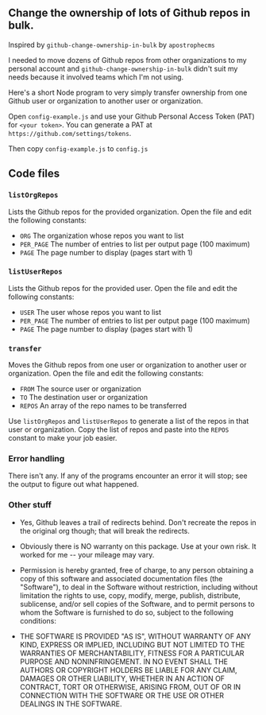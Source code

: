 ## Change the ownership of lots of Github repos in bulk.

Inspired by `github-change-ownership-in-bulk` by `apostrophecms`

I needed to move dozens of Github repos from other organizations to my personal account and `github-change-ownership-in-bulk` didn't suit my needs because it involved teams which I'm not using.

Here's a short Node program to very simply transfer ownership from one Github user or organization to another user or organization.

Open `config-example.js` and use your Github Personal Access Token (PAT) for `<your token>`.  You can generate a PAT at `https://github.com/settings/tokens`.

Then copy `config-example.js` to `config.js`

## Code files

### `listOrgRepos`

Lists the Github repos for the provided organization. Open the file and edit the following constants:

* `ORG` The organization whose repos you want to list
* `PER_PAGE` The number of entries to list per output page (100 maximum)
* `PAGE` The page number to display (pages start with 1)

### `listUserRepos`

Lists the Github repos for the provided user. Open the file and edit the following constants:

* `USER` The user whose repos you want to list
* `PER_PAGE` The number of entries to list per output page (100 maximum)
* `PAGE` The page number to display (pages start with 1)

### `transfer`

Moves the Github repos from one user or organization to another user or organization. Open the file and edit the following constants:

* `FROM` The source user or organization
* `TO` The destination user or organization
* `REPOS` An array of the repo names to be transferred 

Use `listOrgRepos` and `listUserRepos` to generate a list of the repos in that user or organization. Copy the list of repos and paste into the `REPOS` constant to make your job easier.

### Error handling

There isn't any. If any of the programs encounter an error it will stop; see the output to figure out what happened.

### Other stuff

* Yes, Github leaves a trail of redirects behind. Don't recreate the repos in the original org though; that will break the redirects.

* Obviously there is NO warranty on this package. Use at your own risk. It worked for me -- your mileage may vary.

* Permission is hereby granted, free of charge, to any person obtaining a copy of this software and associated documentation files (the "Software"), to deal in the Software without restriction, including without limitation the rights to use, copy, modify, merge, publish, distribute, sublicense, and/or sell copies of the Software, and to permit persons to whom the Software is furnished to do so, subject to the following conditions:

* THE SOFTWARE IS PROVIDED "AS IS", WITHOUT WARRANTY OF ANY KIND, EXPRESS OR IMPLIED, INCLUDING BUT NOT LIMITED TO THE WARRANTIES OF MERCHANTABILITY, FITNESS FOR A PARTICULAR PURPOSE AND NONINFRINGEMENT. IN NO EVENT SHALL THE AUTHORS OR COPYRIGHT HOLDERS BE LIABLE FOR ANY CLAIM, DAMAGES OR OTHER LIABILITY, WHETHER IN AN ACTION OF CONTRACT, TORT OR OTHERWISE, ARISING FROM, OUT OF OR IN CONNECTION WITH THE SOFTWARE OR THE USE OR OTHER DEALINGS IN THE SOFTWARE.


